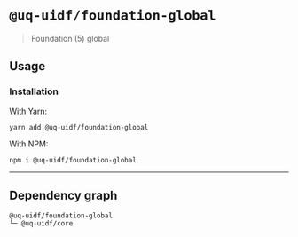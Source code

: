 # `@uq-uidf/foundation-global`

> Foundation (5) global

## Usage

### Installation

With Yarn:
```shell
yarn add @uq-uidf/foundation-global
```

With NPM:
```shell
npm i @uq-uidf/foundation-global
```

---

## Dependency graph

```shell
@uq-uidf/foundation-global
└─ @uq-uidf/core
```